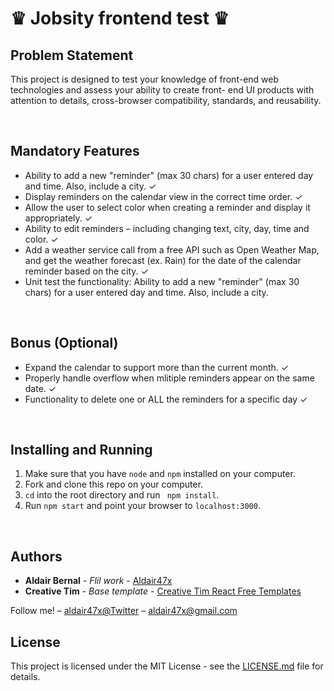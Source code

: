 <h1>♛ Jobsity frontend test ♛ </h1>

<h2>Problem Statement</h2>

<p>
This project is designed to test your knowledge of front-end web technologies and assess your
ability to create front- end UI products with attention to details, cross-browser compatibility,
standards, and reusability.
</p>

<br>

<h2>Mandatory Features</h2>
<ul>

<li>
Ability to add a new "reminder" (max 30 chars) for a user entered day and time. Also,
include a city. ✓
</li>

<li>
Display reminders on the calendar view in the correct time order. ✓
</li>

<li>
Allow the user to select color when creating a reminder and display it appropriately. ✓
</li>

<li>
Ability to edit reminders – including changing text, city, day, time and color. ✓
</li>

<li>
Add a weather service call from a free API such as Open Weather Map, and get the
weather forecast (ex. Rain) for the date of the calendar reminder based on the city. ✓
</li>

<li>
Unit test the functionality: Ability to add a new "reminder" (max 30 chars) for a user
entered day and time. Also, include a city.
</li>


</ul>

<br>

<h2>Bonus (Optional)</h2>
<ul>

<li>
Expand the calendar to support more than the current month. ✓
</li>

<li>
Properly handle overflow when mlitiple reminders appear on the same date. ✓
</li>

<li>
Functionality to delete one or ALL the reminders for a specific day ✓
</li>


</ul>

<br>

## Installing and Running

1. Make sure that you have `node` and `npm` installed on your computer.
2. Fork and clone this repo on your computer.
3. `cd` into the root directory and run ` npm install`.
4. Run `npm start` and point your browser to `localhost:3000`.


<br>

## Authors

* **Aldair Bernal** - *Flil work* - [Aldair47x](https://github.com/Aldair47x)
* **Creative Tim** - *Base template* - [Creative Tim React Free Templates](https://www.creative-tim.com/templates/react-free)

Follow me! – [aldair47x@Twitter](https://twitter.com/aldair47x) – aldair47x@gmail.com

## License

This project is licensed under the MIT License - see the [LICENSE.md](LICENSE.md) file for details.